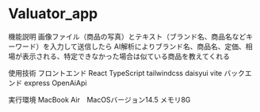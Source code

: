 # Valuator_app
機能説明
画像ファイル（商品の写真）とテキスト（ブランド名、商品名などキーワード）を入力して送信したら
AI解析によりブランド名、商品名、定価、相場が表示される、特定できなかった場合は似ている商品を教えてくれる

使用技術
フロントエンド
React TypeScript tailwindcss daisyui vite
バックエンド
express OpenAiApi

実行環境
MacBook Air　MacOSバージョン14.5 メモリ8G
